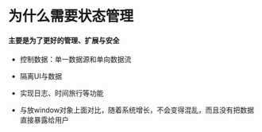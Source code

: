 # 为什么需要状态管理

#### 主要是为了更好的管理、扩展与安全
* 控制数据：单一数据源和单向数据流

* 隔离UI与数据

* 实现日志、时间旅行等功能

* 与放window对象上面对比，随着系统增长，不会变得混乱，而且没有把数据直接暴露给用户